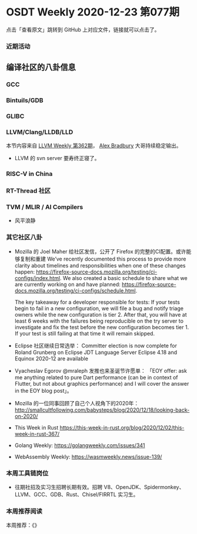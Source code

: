 # OSDT Weekly 2020-12-23 第077期

点击「查看原文」跳转到 GitHub 上对应文件，链接就可以点击了。

### 近期活动



## 编译社区的八卦信息

### GCC


### Bintuils/GDB


### GLIBC


### LLVM/Clang/LLDB/LLD

本节内容来自 [LLVM Weekly 第362期](http://llvmweekly.org/issue/362)，
[Alex Bradbury](https://www.linkedin.com/in/alex-bradbury/) 大哥持续稳定输出。

* LLVM 的 svn server 要寿终正寝了。



### RISC-V in China



### RT-Thread 社区

### TVM / MLIR / AI Compilers

- 风平浪静

### 其它社区八卦

- Mozilla 的 Joel Maher 给社区发信，公开了 Firefox 的完整的CI配置。或许能够复制和重建
  We’ve recently documented this process to provide more clarity about timelines and responsibilities when one of these changes happen: https://firefox-source-docs.mozilla.org/testing/ci-configs/index.html. We also created a basic schedule to share what we are currently working on and have planned: https://firefox-source-docs.mozilla.org/testing/ci-configs/schedule.html.

  The key takeaway for a developer responsible for tests: If your tests begin to fail in a new configuration, we will file a bug and notify triage owners while the new configuration is tier 2. After that, you will have at least 6 weeks with the failures being reproducible on the try server to investigate and fix the test before the new configuration becomes tier 1. If your test is still failing at that time it will remain skipped.

- Eclipse 社区继续日常选举：
  Committer election is now complete for Roland Grunberg on Eclipse JDT Language Server
  Eclipse 4.18 and Equinox 2020-12 are available

- Vyacheslav Egorov @mraleph 发推也来圣诞节许愿单： 「EOY offer: ask me anything related to pure Dart performance (can be in context of Flutter, but not about graphics performance) and I will cover the answer in the EOY blog post」。

- Mozilla 的一位同事回顾了自己个人视角下的2020年：
  http://smallcultfollowing.com/babysteps/blog/2020/12/18/looking-back-on-2020/

- This Week in Rust
  https://this-week-in-rust.org/blog/2020/12/02/this-week-in-rust-367/

- Golang Weekly:
  https://golangweekly.com/issues/341

- WebAssembly Weekly:
  https://wasmweekly.news/issue-139/

### 本周工具链岗位

- 往期社招及实习生招聘长期有效。招聘 V8、OpenJDK、Spidermonkey、LLVM、GCC、GDB、Rust、Chisel/FIRRTL 实习生。

### 本周推荐阅读

本周推荐：《》
